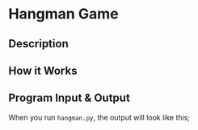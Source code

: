# Hangman Game

## Description 

## How it Works

## Program Input & Output

When you run `hangman.py`, the output will look like this;

```
```
